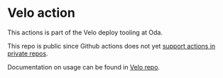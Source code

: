 # Velo action

This actions is part of the Velo deploy tooling at Oda.

This repo is public since Github actions does not yet [support actions in private repos](https://github.com/github/roadmap/issues/74).

Documentation on usage can be found in [Velo repo](https://github.com/kolonialno/velo).

